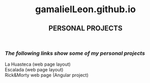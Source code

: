 
<html lang="en">

<head>
    <meta charset="UTF-8">
    <meta name="viewport" content="width=device-width, initial-scale=1.0">
</head>

<body>
  <header>
    <h1>gamalielLeon.github.io</h1>
    <h2>PERSONAL PROJECTS</h2>
    <p> </p>
  </header>
  
  <div>
    <h3><i>The following links show some of my personal projects</i></h3>
  </div>
  
  <div>
    <a href="https://gamalielleon.github.io/web-design/LaHuasteca/index.html" target="_blank" style="text-decoration:none">La Huasteca (web page layout)</a>
  </div>

  <div>
    <a href="https://gamalielleon.github.io/web-design/Escalada/index.html" target="_blank" style="text-decoration:none">Escalada (web page layout)</a>
  </div>
    
  <div>
      <a href="https://gamalielleon.github.io/app-Rick-Morty/home" target="_blank" style="text-decoration:none">Rick&Morty web page (Angular project)</a>
  </div>
</body>
  
</html>



